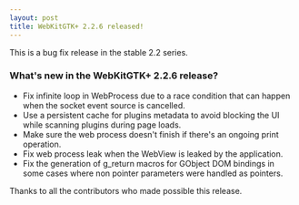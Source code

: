 ```yaml
---
layout: post
title: WebKitGTK+ 2.2.6 released!
---
```


This is a bug fix release in the stable 2.2 series.

### What's new in the WebKitGTK+ 2.2.6 release?

 - Fix infinite loop in WebProcess due to a race condition that can
   happen when the socket event source is cancelled.
 - Use a persistent cache for plugins metadata to avoid blocking the
   UI while scanning plugins during page loads.
 - Make sure the web process doesn't finish if there's an ongoing
   print operation.
 - Fix web process leak when the WebView is leaked by the
   application.
 - Fix the generation of g_return macros for GObject DOM bindings in
   some cases where non pointer parameters were handled as pointers.

Thanks to all the contributors who made possible this release.